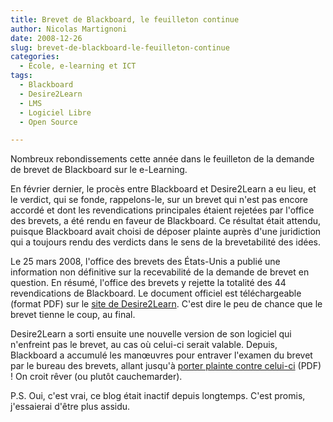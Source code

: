```yaml
---
title: Brevet de Blackboard, le feuilleton continue
author: Nicolas Martignoni
date: 2008-12-26
slug: brevet-de-blackboard-le-feuilleton-continue
categories:
  - École, e-learning et ICT
tags:
  - Blackboard
  - Desire2Learn
  - LMS
  - Logiciel Libre
  - Open Source

---
```

Nombreux rebondissements cette année dans le feuilleton de la demande de brevet de Blackboard sur le e-Learning.

En février dernier, le procès entre Blackboard et Desire2Learn a eu lieu, et le verdict, qui se fonde, rappelons-le, sur un brevet qui n'est pas encore accordé et dont les revendications principales étaient rejetées par l'office des brevets, a été rendu en faveur de Blackboard. Ce résultat était attendu, puisque Blackboard avait choisi de déposer plainte auprès d'une juridiction qui a toujours rendu des verdicts dans le sens de la brevetabilité des idées.

Le 25 mars 2008, l'office des brevets des États-Unis a publié une information non définitive sur la recevabilité de la demande de brevet en question. En résumé, l'office des brevets y rejette la totalité des 44 revendications de Blackboard. Le document officiel est téléchargeable (format PDF) sur le [site de Desire2Learn][1]. C'est dire le peu de chance que le brevet tienne le coup, au final.

Desire2Learn a sorti ensuite une nouvelle version de son logiciel qui n'enfreint pas le brevet, au cas où celui-ci serait valable. Depuis, Blackboard a accumulé les manœuvres pour entraver l'examen du brevet par le bureau des brevets, allant jusqu'à [porter plainte contre celui-ci][2] (PDF) ! On croit rêver (ou plutôt cauchemarder).

P.S. Oui, c'est vrai, ce blog était inactif depuis longtemps. C'est promis, j'essaierai d'être plus assidu.

 [1]: http://www.desire2learn.com/patent/USPTO%20Non-Final%20Action.pdf
 [2]: http://www.desire2learn.com/patent/Bb_v_PTO/Blackboard%20v.%20PTO.pdf

<!--more-->
